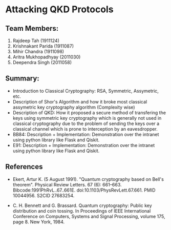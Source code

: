 # Attacking QKD Protocols

## Team Members:
1. Rajdeep Tah (1911124)	
1. Krishnakant Parida (1911087)	
1. Mihir Chandra (1911098)	
1. Aritra Mukhopadhyay (2011030)	
1. Deependra Singh (2011058)


## Summary:

- Introduction to Classical Cryptography: RSA, Symmetric, Assymetric, etc.
- Description of Shor's Algorithm and how it broke most classical assymetric key cryptography algorithm (Complexity wise)
- Description of QKD: How it proposed a secure method of transfering the keys using symmetric key cryptography which is generally not used in classical cryptography due to the problem of sending the keys over a classical channel which is prone to interception by an eavesdropper.
- BB84: Description + Implementation: Demonstration over the intranet using python library like Flask and Qiskit.
- E91: Description + Implementation: Demonstration over the intranet using python library like Flask and Qiskit.

## References 

- Ekert, Artur K. (5 August 1991). "Quantum cryptography based on Bell's theorem". Physical Review Letters. 67 (6): 661–663. Bibcode:1991PhRvL..67..661E. doi:10.1103/PhysRevLett.67.661. PMID 10044956. S2CID 27683254.

- C. H. Bennett and G. Brassard. Quantum cryptography: Public key distribution and coin tossing. In Proceedings of IEEE International Conference on Computers, Systems and Signal Processing, volume 175, page 8. New York, 1984.
